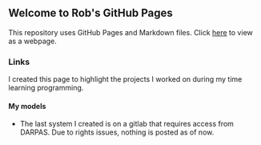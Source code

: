 ## Welcome to Rob's GitHub Pages

This repository uses GitHub Pages and Markdown files. Click [here](https://robsap.github.io/MediFor/) to view as a webpage.

### Links

I created this page to highlight the projects I worked on during my time learning programming.

#### My models
- The last system I created is on a gitlab that requires access from DARPAS. Due to rights issues, nothing is posted as of now.

